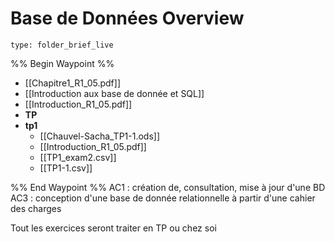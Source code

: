 # Base de Données Overview
 
```ccard
type: folder_brief_live
```
 
%% Begin Waypoint %%
- [[Chapitre1_R1_05.pdf]]
- [[Introduction aux base de donnée et SQL]]
- [[Introduction_R1_05.pdf]]
- **TP**
- **tp1**
	- [[Chauvel-Sacha_TP1-1.ods]]
	- [[Introduction_R1_05.pdf]]
	- [[TP1_exam2.csv]]
	- [[TP1-1.csv]]

%% End Waypoint %%
AC1 : création de, consultation, mise à jour d'une BD
AC3 : conception d'une base de donnée relationnelle à partir d'une cahier des charges

Tout les exercices seront traiter en TP ou chez soi